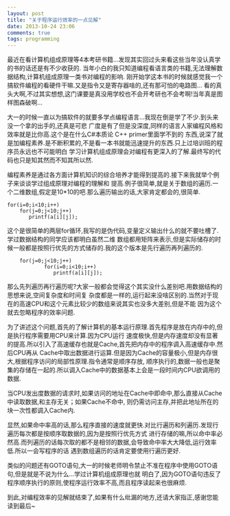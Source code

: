 ```yaml
---
layout: post
title: "关于程序运行效率的一点见解"
date: 2013-10-24 23:06
comments: true
tags: programming
---
```


   最近在看计算机组成原理等4本考研书籍...发现其实回过头来看这些当年没认真学的书的话还是有不少收获的.
当年小白的我只知道编程看语言类的书籍,无法理解数据结构,计算机组成原理一类书对编程的影响.
刚开始学这本书的时候就感觉我一个搞软件编程的看硬件干嘛.又是指令又是寄存器啥的,还有那可怕的电路图...
看的真头大啊,不过其实想想,这门课要是真没用学校也不会开考研也不会考啊!当年真是图样图森破啊...

   大一的时候一直以为搞软件的就要多学点编程语言...我现在倒是学了不少.到头来没一个拿的出手的,还真是可悲
广度是有了但是没深度,同样的语言人家编程风格和效率就是比你高.这个是在什么C#本质论 C++ primer里面学不到的
东西,说深了就是加编程素养.是不断积累的,不是看一本书就能迅速提升的东西.只上过培训班的程序员永远也不可能明白
学习计算机组成原理会对编程有更深入的了解.最终写的代码也只是知其然而不知其所以然.

   编程素养是通过各方面计算机知识的综合培养才能得到提高的.接下来我就举个例子来谈谈学过组成原理对编程的理解和
提高.例子很简单,就是关于数组的遍历.一个二维数组,假定是10*10的吧.那么遍历输出的话,大家肯定都会的,很简单.

	for(i=0;i<10;i++)
		for(j=0;j<10;j++)
		   printf(a[i][j]);

   这个是很简单的两层for循环,我写的是伪代码,变量定义输出什么的就不要吐槽了.学过数据结构的同学应该都明白虽然二维
数组都用矩阵来表示,但是实际储存的时候一般都是按照行优先的方式储存的.我的这个版本是先行遍历再列遍历的.

		for(j=0;j<10;j++)
				for(i=0;i<10;i++)
				   printf(a[i][j]);
  
   那么先列遍历再行遍历呢?大家一般都会觉得这个其实没什么差别吧.用数据结构的思想来说,空间复杂度和时间复
杂度都是一样的,运行起来没啥区别的.当然对于现在的高速CPU和这个元素比较少的数组来说其实也没多大差别,但是不能
因为这个就去忽略程序的效率问题.

   为了讲述这个问题,首先的了解计算机的基本运行原理.首先程序是放在内存中的,但是执行程序需要用CPU来计算.因为CPU运行
速度极快,但是内存速度却没有显著的提高.所以引入了高速缓存也就是Cache,首先把内存中的程序调入高速缓存中.然后CPU再从
Cache中取出数据进行运算.但是因为Cache的容量极小,但是内存很大,根据程序访问的局部性原理.指令通常是顺序存放,
顺序执行的,数据一般也是聚集的存储在一起的.所以调入Cache中的数据基本上会是一段时间内CPU欲调用的数据.

   当CPU发出度数据的请求时,如果访问的地址在Cache中即命中,那么直接从Cache中读取数据,和主存无关；如果Cache不命中,
则仍需访问主存,并把此地址所在的块一次性都调入Cache内.

   显然,如果命中率高的话,那么程序直接的速度就更快.对比行遍历和列遍历.发现行遍历每次都是按顺序取数据的,因为是按照行优先方式
进行存储的嘛,所以命中率必然高.而列遍历的话每次取的都不是相邻的数据,会导致命中率大大降低,运行效率低.所以一会写程序的话
遇到数组遍历的话肯定要使用行遍历更好.

   类似的问题还有GOTO语句,大一的时候老师明令禁止不准在程序中使用GOTO语句,但是就是不说为什么...学过计算机组成原理也就
明白了,因为GOTO语句违反了程序顺序执行的原则,使程序运行效率不高,而且程序读起来也很麻烦.

   到此,对编程效率的见解就结束了,如果有什么纰漏的地方,还请大家指正,感谢您能读到最后~
